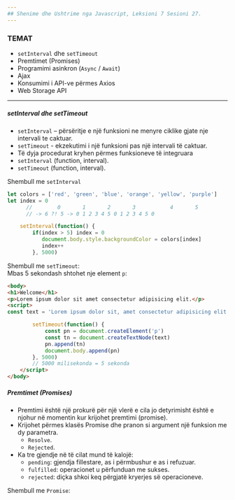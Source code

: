 ```yaml
---
## Shenime dhe Ushtrime nga Javascript, Leksioni 7 Sesioni 27.
---
```

### TEMAT
- `setInterval` dhe `setTimeout`
- Premtimet (Promises)
- Programimi asinkron (`Async` / `Await`)
- Ajax
- Konsumimi i API-ve përmes Axios
- Web Storage API
---
##### setInterval dhe setTimeout
- `setInterval` – përsëritje e një funksioni ne menyre ciklike gjate nje intervali te caktuar.
- `setTimeout` - ekzekutimi i një funksioni pas një intervali të
caktuar.
- Të dyja procedurat kryhen përmes funksioneve të integruara
- `setInterval` (function, interval).
- `setTimeout` (function, interval).

Shembull me `setInterval`
```js
let colors = ['red', 'green', 'blue', 'orange', 'yellow', 'purple']
let index = 0
      //        0       1       2       3           4       5
      // -> 6 ?! 5 -> 0 1 2 3 4 5 0 1 2 3 4 5 0

    setInterval(function() {
        if(index > 5) index = 0
           document.body.style.backgroundColor = colors[index]
           index++
        }, 5000)
```
Shembull me `setTimeout`:  
Mbas 5 sekondash shtohet nje element `p`:
```html
<body>
<h1>Welcome</h1>
<p>Lorem ipsum dolor sit amet consectetur adipisicing elit.</p>
<script>
const text = 'Lorem ipsum dolor sit, amet consectetur adipisicing elit.'

        setTimeout(function() {
            const pn = document.createElement('p')
            const tn = document.createTextNode(text)
            pn.append(tn) 
            document.body.append(pn)
        }, 5000)
        // 5000 milisekonda = 5 sekonda
    </script>
</body>
```
##### Premtimet (Promises)
- Premtimi është një prokurë për një vlerë e cila jo detyrimisht është e njohur në momentin kur krijohet premtimi (promise).
- Krijohet përmes klasës Promise dhe pranon si argument një funksion
me dy parametra.
  - `Resolve`.
  - `Rejected`.
- Ka tre gjendje në të cilat mund të kalojë:
  - `pending`: gjendja fillestare, as i përmbushur e as i refuzuar. 
  - `fulfilled`: operacionet u përfunduan me sukses.
  - `rejected`: diçka shkoi keq përgjatë kryerjes së operacioneve.

Shembull me `Promise`:

```js


```